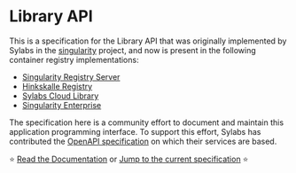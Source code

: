 # Library API

This is a specification for the Library API that was originally implemented
by Sylabs in the [singularity](https://github.com/sylabs/singularity) project,
and now is present in the following container registry implementations:

 - [Singularity Registry Server](https://github.com/singularityhub/sregistry)
 - [Hinkskalle Registry](https://github.com/csf-ngs/hinkskalle)
 - [Sylabs Cloud Library](https://cloud.sylabs.io/library)
 - [Singularity Enterprise](https://sylabs.io/singularity-enterprise/)
 
The specification here is a community effort to document and maintain this application
programming interface. To support this effort, Sylabs has contributed the
[OpenAPI specification](https://github.com/sylabs/scs-library-client/blob/master/api/server/openapi.yml)
on which their services are based.

⭐️ [Read the Documentation](https://singularityhub.github.io/library-api/) or [Jump to the current specification](https://singularityhub.github.io/library-api/#/spec/main) ⭐️
